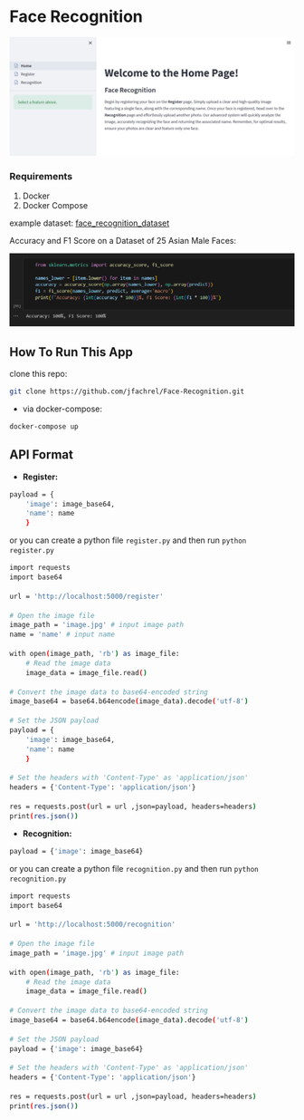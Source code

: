 # Face Recognition

<img src="https://github.com/jfachrel/Face-Recognition/blob/main/assets/streamlit.png">

### Requirements
1. Docker
2. Docker Compose

example dataset: [face_recognition_dataset](https://drive.google.com/drive/folders/1uqJ0OP0RtV9hAuqQ4FMzM3nJL7YRJDT_?usp=sharing)

Accuracy and F1 Score on a Dataset of 25 Asian Male Faces:

<img src="https://github.com/jfachrel/Face-Recognition/blob/main/assets/accuracy%20and%20f1%20score.png">

## How To Run This App

clone this repo:
```bash
git clone https://github.com/jfachrel/Face-Recognition.git
```

- via docker-compose:
```bash
docker-compose up
```

## API Format

- **Register:**

```bash
payload = {
    'image': image_base64,
    'name': name
    }
```

or you can create a python file `register.py` and then run `python register.py`

```bash
import requests
import base64

url = 'http://localhost:5000/register'

# Open the image file
image_path = 'image.jpg' # input image path
name = 'name' # input name

with open(image_path, 'rb') as image_file:
    # Read the image data
    image_data = image_file.read()

# Convert the image data to base64-encoded string
image_base64 = base64.b64encode(image_data).decode('utf-8')

# Set the JSON payload
payload = {
    'image': image_base64,
    'name': name
    }

# Set the headers with 'Content-Type' as 'application/json'
headers = {'Content-Type': 'application/json'}

res = requests.post(url = url ,json=payload, headers=headers)
print(res.json()) 
 ```

- **Recognition:**

```bash
payload = {'image': image_base64}
```

or you can create a python file `recognition.py` and then run `python recognition.py`

```bash
import requests
import base64

url = 'http://localhost:5000/recognition'

# Open the image file
image_path = 'image.jpg' # input image path

with open(image_path, 'rb') as image_file:
    # Read the image data
    image_data = image_file.read()

# Convert the image data to base64-encoded string
image_base64 = base64.b64encode(image_data).decode('utf-8')

# Set the JSON payload
payload = {'image': image_base64}

# Set the headers with 'Content-Type' as 'application/json'
headers = {'Content-Type': 'application/json'}

res = requests.post(url = url ,json=payload, headers=headers)
print(res.json())
 ```
